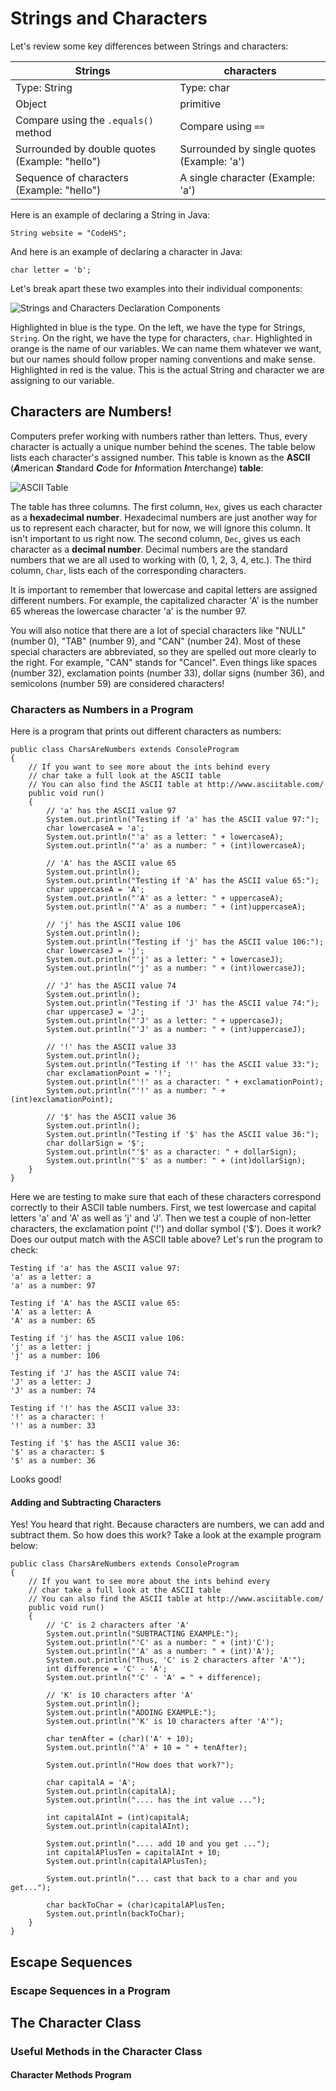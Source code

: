 # Strings and Characters
Let's review some key differences between Strings and characters:

| Strings | characters |
| -- | -- |
| Type: String | Type: char |
| Object | primitive |
| Compare using the `.equals()` method| Compare using `==` |
| Surrounded by double quotes (Example: "hello") | Surrounded by single quotes (Example: 'a') |
| Sequence of characters (Example: "hello") | A single character (Example: 'a')|

Here is an example of declaring a String in Java:
```
String website = "CodeHS";
```
And here is an example of declaring a character in Java:
```
char letter = 'b';
```

Let's break apart these two examples into their individual components:

![Strings and Characters Declaration Components](../static/methods/strings-and-characters-declaration-components.png)

Highlighted in blue is the type. On the left, we have the type for Strings, `String`. On the right, we have the type for characters, `char`. Highlighted in orange is the name of our variables. We can name them whatever we want, but our names should follow proper naming conventions and make sense. Highlighted in red is the value. This is the actual String and character we are assigning to our variable.

## Characters are Numbers!

Computers prefer working with numbers rather than letters. Thus, every character is actually a unique number behind the scenes. The table below lists each character's assigned number. This table is known as the **ASCII** (***A***merican ***S***tandard ***C***ode for ***I***nformation ***I***nterchange) **table**:

![ASCII Table](../static/methods/ascii-table.jpg)

The table has three columns. The first column, `Hex`, gives us each character as a **hexadecimal number**. Hexadecimal numbers are just another way for us to represent each character, but for now, we will ignore this column. It isn't important to us right now. The second column, `Dec`, gives us each character as a **decimal number**. Decimal numbers are the standard numbers that we are all used to working with (0, 1, 2, 3, 4, etc.). The third column, `Char`, lists each of the corresponding characters.

It is important to remember that lowercase and capital letters are assigned different numbers. For example, the capitalized character 'A' is the number 65 whereas the lowercase character 'a' is the number 97. 

You will also notice that there are a lot of special characters like "NULL" (number 0), "TAB" (number 9), and "CAN" (number 24). Most of these special characters are abbreviated, so they are spelled out more clearly to the right. For example, "CAN" stands for "Cancel". Even things like spaces (number 32), exclamation points (number 33), dollar signs (number 36), and semicolons (number 59) are considered characters!

### Characters as Numbers in a Program

Here is a program that prints out different characters as numbers:

```
public class CharsAreNumbers extends ConsoleProgram
{
    // If you want to see more about the ints behind every
    // char take a full look at the ASCII table
    // You can also find the ASCII table at http://www.asciitable.com/
    public void run()
    {
        // 'a' has the ASCII value 97
        System.out.println("Testing if 'a' has the ASCII value 97:");
        char lowercaseA = 'a';
        System.out.println("'a' as a letter: " + lowercaseA);
        System.out.println("'a' as a number: " + (int)lowercaseA);

        // 'A' has the ASCII value 65
        System.out.println();
        System.out.println("Testing if 'A' has the ASCII value 65:");
        char uppercaseA = 'A';
        System.out.println("'A' as a letter: " + uppercaseA);
        System.out.println("'A' as a number: " + (int)uppercaseA);
        
        // 'j' has the ASCII value 106
        System.out.println();
        System.out.println("Testing if 'j' has the ASCII value 106:");
        char lowercaseJ = 'j';
        System.out.println("'j' as a letter: " + lowercaseJ);
        System.out.println("'j' as a number: " + (int)lowercaseJ);
        
        // 'J' has the ASCII value 74
        System.out.println();
        System.out.println("Testing if 'J' has the ASCII value 74:");
        char uppercaseJ = 'J';
        System.out.println("'J' as a letter: " + uppercaseJ);
        System.out.println("'J' as a number: " + (int)uppercaseJ);
        
        // '!' has the ASCII value 33
        System.out.println();
        System.out.println("Testing if '!' has the ASCII value 33:");
        char exclamationPoint = '!';
        System.out.println("'!' as a character: " + exclamationPoint);
        System.out.println("'!' as a number: " + (int)exclamationPoint);
        
        // '$' has the ASCII value 36
        System.out.println();
        System.out.println("Testing if '$' has the ASCII value 36:");
        char dollarSign = '$';
        System.out.println("'$' as a character: " + dollarSign);
        System.out.println("'$' as a number: " + (int)dollarSign);
    }
}
```

Here we are testing to make sure that each of these characters correspond correctly to their ASCII table numbers. First, we test lowercase and capital letters 'a' and 'A' as well as 'j' and 'J'. Then we test a couple of non-letter characters, the exclamation point ('!') and dollar symbol ('$').  Does it work? Does our output match with the ASCII table above? Let's run the program to check:

```
Testing if 'a' has the ASCII value 97:
'a' as a letter: a
'a' as a number: 97

Testing if 'A' has the ASCII value 65:
'A' as a letter: A
'A' as a number: 65

Testing if 'j' has the ASCII value 106:
'j' as a letter: j
'j' as a number: 106

Testing if 'J' has the ASCII value 74:
'J' as a letter: J
'J' as a number: 74

Testing if '!' has the ASCII value 33:
'!' as a character: !
'!' as a number: 33

Testing if '$' has the ASCII value 36:
'$' as a character: $
'$' as a number: 36
```

Looks good!

#### Adding and Subtracting Characters

Yes! You heard that right. Because characters are numbers, we can add and subtract them. So how does this work? Take a look at the example program below:

```
public class CharsAreNumbers extends ConsoleProgram
{
    // If you want to see more about the ints behind every
    // char take a full look at the ASCII table
    // You can also find the ASCII table at http://www.asciitable.com/
    public void run()
    {
        // 'C' is 2 characters after 'A'
        System.out.println("SUBTRACTING EXAMPLE:");
        System.out.println("'C' as a number: " + (int)'C');
        System.out.println("'A' as a number: " + (int)'A');
        System.out.println("Thus, 'C' is 2 characters after 'A'");
        int difference = 'C' - 'A';
        System.out.println("'C' - 'A' = " + difference);
        
        // 'K' is 10 characters after 'A'
        System.out.println();
        System.out.println("ADDING EXAMPLE:");
        System.out.println("'K' is 10 characters after 'A'");

        char tenAfter = (char)('A' + 10);
        System.out.println("'A' + 10 = " + tenAfter);
        
        System.out.println("How does that work?");

        char capitalA = 'A';
        System.out.println(capitalA);
        System.out.println(".... has the int value ...");
        
        int capitalAInt = (int)capitalA;
        System.out.println(capitalAInt);
        
        System.out.println(".... add 10 and you get ...");
        int capitalAPlusTen = capitalAInt + 10;
        System.out.println(capitalAPlusTen);
        
        System.out.println("... cast that back to a char and you get...");

        char backToChar = (char)capitalAPlusTen;
        System.out.println(backToChar);
    }
}
```


## Escape Sequences

### Escape Sequences in a Program

## The Character Class

### Useful Methods in the Character Class

#### Character Methods Program



